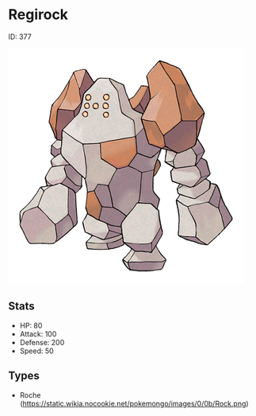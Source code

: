 # Regirock


ID: 377

![](https://raw.githubusercontent.com/PokeAPI/sprites/master/sprites/pokemon/other/official-artwork/377.png "Regirock")

## Stats


 - HP: 80
 - Attack: 100
 - Defense: 200
 - Speed: 50

## Types


 - Roche (https://static.wikia.nocookie.net/pokemongo/images/0/0b/Rock.png)
